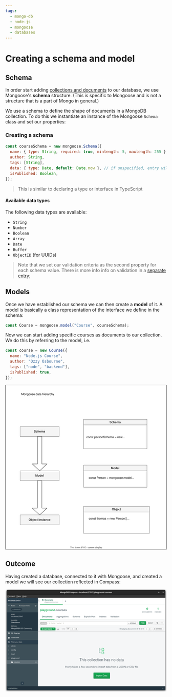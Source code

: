 ```yaml
---
tags:
  - mongo-db
  - node-js
  - mongoose
  - databases
---
```


# Creating a schema and model

## Schema

In order start adding
[collections and documents](MongoDB_Introduction.md) to our database,
we use Mongoose's **schema** structure. (This is specific to Mongoose and is not
a structure that is a part of Mongo in general.)

We use a schema to define the shape of documents in a MongoDB collection. To do
this we instantiate an instance of the Mongoose `Schema` class and set our
properties:

### Creating a schema

```js
const courseSchema = new mongoose.Schema({
  name: { type: String, required: true, minlength: 5, maxlength: 255 },
  author: String,
  tags: [String],
  data: { type: Date, default: Date.now }, // if unspecified, entry will default to current date
  isPublished: Boolean,
});
```

> This is similar to declaring a type or interface in TypeScript

#### Available data types

The following data types are available:

- `String`
- `Number`
- `Boolean`
- `Array`
- `Date`
- `Buffer`
- `ObjectID` (for UUIDs)

> Note that we set our validation criteria as the second property for each
> schema value. There is more info info on validation in a
> [separate entry](Validating_Mongoose_schemas.md);

## Models

Once we have established our schema we can then create a **model** of it. A
model is basically a class representation of the interface we define in the
schema:

```js
const Course = mongoose.model("Course", courseSchema);
```

Now we can start adding specific courses as documents to our collection. We do
this by referring to the model, i.e.

```js
const course = new Course({
  name: "Node.js Course",
  author: "Ozzy Osbourne",
  tags: ["node", "backend"],
  isPublished: true,
});
```

![](/static/mongoose-hierarchy.svg)

## Outcome

Having created a database, connected to it with Mongoose, and created a model we
will see our collection reflected in Compass:

![](/static/mongo-collection.png)

